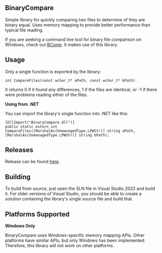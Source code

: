 ## BinaryCompare

Simple library for quickly comparing two files to determine of they are binary equal. Uses memory mapping to provide better performance than typical file reading.

If you are seeking a command line tool for binary file comparison on Windows, check out [BComp](https://github.com/CrystalFerrai/BComp). It makes use of this library.

## Usage

Only a single function is exported by the library:

```
int CompareFiles(const wchar_t* aPath, const wchar_t* bPath)
```

It returns 0 if it found any differences, 1 if the files are identical, or -1 if there were problems reading either of the files.

**Using from .NET**

You can import the library's single function into .NET like this:

```
[DllImport("BinaryCompare.dll")]
public static extern int CompareFiles([MarshalAs(UnmanagedType.LPWStr)] string aPath, [MarshalAs(UnmanagedType.LPWStr)] string bPath);
```

## Releases

Release can be found [here](https://github.com/CrystalFerrai/BinaryCompare/releases).

## Building

To build from source, just open the SLN file in Visual Studio 2022 and build it. For older versions of Visual Studio, you should be able to create a solution containing the library's single source file and build that.

## Platforms Supported

**Windows Only**

BinaryCompare uses Windows-specific memory mapping APIs. Other platforms have similar APIs, but only Windows has been implemented. Therefore, this library will not work on other platforms.